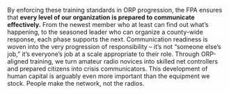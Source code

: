 By enforcing these training standards in ORP progression, the FPA ensures that **every level of our organization is prepared to communicate effectively.** From the newest member who at least can find out what’s happening, to the seasoned leader who can organize a county-wide response, each phase supports the next. Communication readiness is woven into the very progression of responsibility – it’s not “someone else’s job,” it’s everyone’s job at a scale appropriate to their role. Through ORP-aligned training, we turn amateur radio novices into skilled net controllers and prepared citizens into crisis communicators. This development of human capital is arguably even more important than the equipment we stock. People make the network, not the radios.